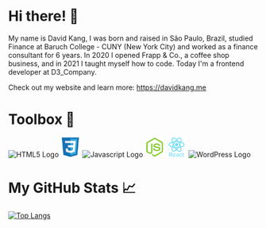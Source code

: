 # Hi there! :wave:

My name is David Kang, I was born and raised in São Paulo, Brazil, studied Finance at Baruch College - CUNY (New York City) and worked as a finance consultant for 6 years. In 2020 I opened Frapp & Co., a coffee shop business, and in 2021 I taught myself how to code. Today I'm a frontend developer at D3_Company.

Check out my website and learn more: https://davidkang.me


# Toolbox :toolbox:

<img src="https://cdn.worldvectorlogo.com/logos/html-1.svg" alt="HTML5 Logo" width="40" height="40"/> <img src="https://raw.githubusercontent.com/devicons/devicon/2ae2a900d2f041da66e950e4d48052658d850630/icons/css3/css3-original.svg" alt="CSS Logo" width="40" height="40"/> <img src="https://cdn.worldvectorlogo.com/logos/logo-javascript.svg" alt="Javascript Logo" width="40" height="40"/> <img src="https://raw.githubusercontent.com/devicons/devicon/2ae2a900d2f041da66e950e4d48052658d850630/icons/nodejs/nodejs-plain.svg" alt="Javascript Logo" width="40" height="40"/> <img src="https://raw.githubusercontent.com/devicons/devicon/2ae2a900d2f041da66e950e4d48052658d850630/icons/react/react-original-wordmark.svg" alt="React Logo" width="40" height="40"/> <img src="https://cdn.worldvectorlogo.com/logos/wordpress-blue.svg" alt="WordPress Logo" width="40" height="40"/>


# My GitHub Stats :chart_with_upwards_trend:

[![Top Langs](https://github-readme-stats.vercel.app/api/top-langs/?username=davidkhk&theme=dark)](https://github.com/anuraghazra/github-readme-stats)
